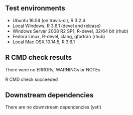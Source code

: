 ## Test environments

* Ubuntu 16.04 (on travis-ci), R 3.2.4
* Local Windows, R 3.6.1 (devel and release)
* Windows Server 2008 R2 SP1, R-devel, 32/64 bit (rhub)
* Fedora Linux, R-devel, clang, gfortran (rhub)
* Local Mac OSX 10.14.5, R 3.6.1


## R CMD check results

There were no ERRORs, WARNINGs or NOTEs

R CMD check succeeded


## Downstream dependencies

There are no downstream dependencies (yet!)
